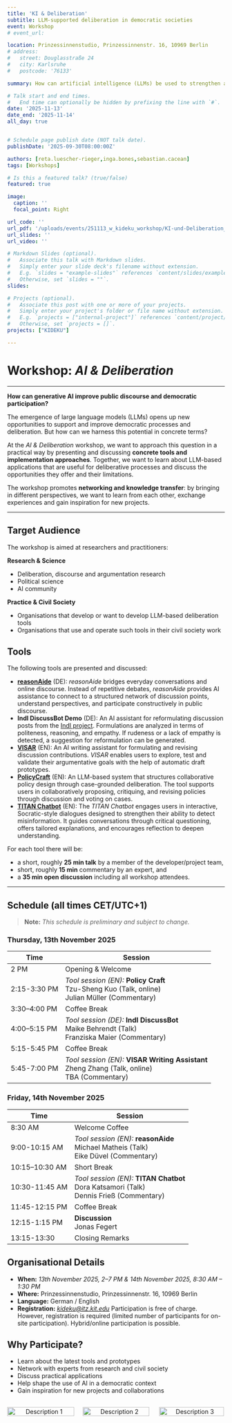 ```yaml
---
title: 'KI & Deliberation'
subtitle: LLM-supported deliberation in democratic societies
event: Workshop
# event_url: 

location: Prinzessinnenstudio, Prinzessinnenstr. 16, 10969 Berlin
# address:
#   street: Douglasstraße 24
#   city: Karlsruhe
#   postcode: '76133'

summary: How can artificial intelligence (LLMs) be used to strengthen and support democratic processes and discourse in liberal societies?

# Talk start and end times.
#   End time can optionally be hidden by prefixing the line with `#`.
date: '2025-11-13'
date_end: '2025-11-14'
all_day: true


# Schedule page publish date (NOT talk date).
publishDate: '2025-09-30T08:00:00Z'

authors: [reta.luescher-rieger,inga.bones,sebastian.cacean]
tags: [Workshops]

# Is this a featured talk? (true/false)
featured: true

image:
  caption: ''
  focal_point: Right

url_code: ''
url_pdf: '/uploads/events/251113_w_kideku_workshop/KI-und-Deliberation_workshop.pdf'
url_slides: ''
url_video: ''

# Markdown Slides (optional).
#   Associate this talk with Markdown slides.
#   Simply enter your slide deck's filename without extension.
#   E.g. `slides = "example-slides"` references `content/slides/example-slides.md`.
#   Otherwise, set `slides = ""`.
slides:

# Projects (optional).
#   Associate this post with one or more of your projects.
#   Simply enter your project's folder or file name without extension.
#   E.g. `projects = ["internal-project"]` references `content/project/deep-learning/index.md`.
#   Otherwise, set `projects = []`.
projects: ["KIDEKU"]

---
```

# Workshop: *AI & Deliberation*

---

**How can generative AI improve public discourse and democratic participation?**


The emergence of large language models (LLMs) opens up new opportunities to support and improve democratic processes and deliberation. But how can we harness this potential in concrete terms?

At the *AI & Deliberation* workshop, we want to approach this question in a practical way by presenting and discussing **concrete tools and implementation approaches**. Together, we want to learn about LLM-based applications that are useful for deliberative processes and discuss the opportunities they offer and their limitations.

The workshop promotes **networking and knowledge transfer**: by bringing in different perspectives, we want to learn from each other, exchange experiences and gain inspiration for new projects.

---

## Target Audience

The workshop is aimed at researchers and practitioners:

**Research & Science**

- Deliberation, discourse and argumentation research
- Political science
- AI community

**Practice & Civil Society**

- Organisations that develop or want to develop LLM-based deliberation tools
- Organisations that use and operate such tools in their civil society work


## Tools

The following tools are presented and discussed:

- [**reasonAide**](https://www.faktor-d.org/projekte/reasonaide) (DE): *reasonAide* bridges everyday conversations and online discourse. Instead of repetitive debates, *reasonAide* provides AI assistance to connect to a structured network of discussion points, understand perspectives, and participate constructively in public discourse.
- **IndI DiscussBot Demo** (DE): An AI assistant for reformulating discussion posts from the [IndI project](https://www.diid.hhu.de/forschung/projekte/indi). Formulations are analyzed in terms of politeness, reasoning, and empathy. If rudeness or a lack of empathy is detected, a suggestion for reformulation can be generated.
- [**VISAR**](https://dl.acm.org/doi/pdf/10.1145/3586183.3606800) (EN): An AI writing assistant for formulating and revising discussion contributions. *VISAR* enables users to explore, test and validate their argumentative goals with the help of automatic draft prototypes.
- [**PolicyCraft**](https://arxiv.org/abs/2409.15644) (EN): An LLM-based system that structures collaborative policy design through case-grounded deliberation. The tool supports users in collaboratively proposing, critiquing, and revising policies through discussion and voting on cases.
- [**TITAN Chatbot**](https://www.titanthinking.eu/post/exploring-titan-s-approach-to-integrating-socratic-thinking-and-ai-in-chatbot-dialogue) (EN): The *TITAN Chatbot* engages users in interactive, Socratic-style dialogues designed to strengthen their ability to detect misinformation. It guides conversations through critical questioning, offers tailored explanations, and encourages reflection to deepen understanding.

For each tool there will be:

+ a short, roughly **25 min talk** by a member of the developer/project team,
+ short, roughly **15 min** commentary by an expert, and
+ a **35 min open discussion** including all workshop attendees.

---

## Schedule (all times CET/UTC+1)

> **Note:** *This schedule is preliminary and subject to change.*

### Thursday, 13th November 2025

| Time | Session |
|--------|---------|
| 2 PM | Opening & Welcome |
| 2:15-3:30 PM | *Tool session (EN):* **Policy Craft**<br>Tzu-Sheng Kuo (Talk, online)<br>Julian Müller (Commentary) |
| 3:30–4:00 PM | Coffee Break |
| 4:00–5:15 PM | *Tool session (DE):* **IndI DiscussBot**<br>Maike Behrendt (Talk)<br>Franziska Maier (Commentary) |
| 5:15-5:45 PM | Coffee Break |
| 5:45-7:00 PM | *Tool session (EN):* **VISAR Writing Assistant**<br>Zheng Zhang (Talk, online)<br>TBA (Commentary) |

### Friday, 14th November 2025

| Time | Session |
|--------|---------|
| 8:30 AM | Welcome Coffee |
| 9:00-10:15 AM | *Tool session (EN):* **reasonAide**<br>Michael Matheis (Talk)<br>Eike Düvel (Commentary) |
| 10:15–10:30 AM | Short Break |
| 10:30-11:45 AM | *Tool session (EN):* **TITAN Chatbot**<br>Dora Katsamori (Talk)<br>Dennis Frieß (Commentary) |
| 11:45-12:15 PM | Coffee Break |
| 12:15-1:15 PM | **Discussion** <br> Jonas Fegert |
| 13:15-13:30 | Closing Remarks |


## Organisational Details

- **When:** *13th November 2025, 2–7 PM & 14th November 2025, 8:30 AM – 1:30 PM*
- **Where:** Prinzessinnenstudio, Prinzessinnenstr. 16, 10969 Berlin
- **Language:** German / English
- **Registration:** *kideku@itz.kit.edu*
  Participation is free of charge. However, registration is required (limited number of participants for on-site participation).
  Hybrid/online participation is possible.

## Why Participate?

- Learn about the latest tools and prototypes
- Network with experts from research and civil society
- Discuss practical applications
- Help shape the use of AI in a democratic context
- Gain inspiration for new projects and collaborations

<div style="display: flex; flex-wrap: wrap; justify-content: space-around; gap: 20px; margin-top: 30px;">
  <div style="flex: 1; min-width: 100px; text-align: center;">
    <img src="/uploads/events/251113_w_kideku_workshop/BMBFSFJ_en_v1_farbig.png" alt="Description 1" style="width: 100%; max-width: 300px; height: auto;">
  </div>
  <div style="flex: 1; min-width: 100px; text-align: center;">
    <img src="/uploads/events/251113_w_kideku_workshop/fzi-logo.jpg" alt="Description 2" style="width: 100%; max-width: 200px; height: auto;">
  </div>
  <div style="flex: 1; min-width: 100px; text-align: center;">
    <img src="/uploads/events/251113_w_kideku_workshop/kit-logo.jpg" alt="Description 3" style="width: 100%; max-width: 150px; height: auto;">
  </div>
</div>